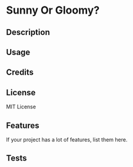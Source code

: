 # Sunny Or Gloomy?

## Description

## Usage


## Credits

## License
MIT License
## Features

If your project has a lot of features, list them here.


## Tests
